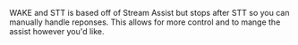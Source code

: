WAKE and STT is based off of Stream Assist but stops after STT so you can manually handle reponses. This allows for more control and to mange the assist however you'd like.
